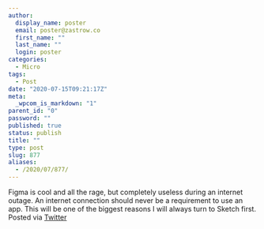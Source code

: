 ```yaml
---
author:
  display_name: poster
  email: poster@zastrow.co
  first_name: ""
  last_name: ""
  login: poster
categories:
  - Micro
tags:
  - Post
date: "2020-07-15T09:21:17Z"
meta:
  _wpcom_is_markdown: "1"
parent_id: "0"
password: ""
published: true
status: publish
title: ""
type: post
slug: 877
aliases:
  - /2020/07/877/
---
```

<p>Figma is cool and all the rage, but completely useless during an internet outage. An internet connection should never be a requirement to use an app. This will be one of the biggest reasons I will always turn to Sketch first. Posted via <a href="http://twitter.com/zastrow/status/1283382386546348035">Twitter</a></p>
